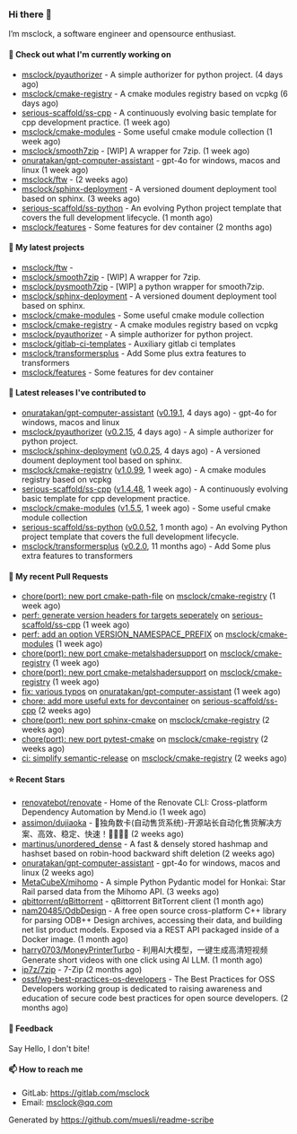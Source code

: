 ### Hi there 👋

I’m msclock, a software engineer and opensource enthusiast.

#### 👷 Check out what I'm currently working on

- [msclock/pyauthorizer](https://github.com/msclock/pyauthorizer) - A simple authorizer for python project. (4 days ago)
- [msclock/cmake-registry](https://github.com/msclock/cmake-registry) - A cmake modules registry based on vcpkg (6 days ago)
- [serious-scaffold/ss-cpp](https://github.com/serious-scaffold/ss-cpp) - A continuously evolving basic template for cpp development practice. (1 week ago)
- [msclock/cmake-modules](https://github.com/msclock/cmake-modules) - Some useful cmake module collection (1 week ago)
- [msclock/smooth7zip](https://github.com/msclock/smooth7zip) - [WIP] A wrapper for 7zip. (1 week ago)
- [onuratakan/gpt-computer-assistant](https://github.com/onuratakan/gpt-computer-assistant) - gpt-4o for windows, macos and linux (1 week ago)
- [msclock/ftw](https://github.com/msclock/ftw) -  (2 weeks ago)
- [msclock/sphinx-deployment](https://github.com/msclock/sphinx-deployment) - A versioned doument deployment tool based on sphinx. (3 weeks ago)
- [serious-scaffold/ss-python](https://github.com/serious-scaffold/ss-python) - An evolving Python project template that covers the full development lifecycle. (1 month ago)
- [msclock/features](https://github.com/msclock/features) - Some features for dev container (2 months ago)

#### 🌱 My latest projects

- [msclock/ftw](https://github.com/msclock/ftw) - 
- [msclock/smooth7zip](https://github.com/msclock/smooth7zip) - [WIP] A wrapper for 7zip.
- [msclock/pysmooth7zip](https://github.com/msclock/pysmooth7zip) - [WIP] a python wrapper for smooth7zip.
- [msclock/sphinx-deployment](https://github.com/msclock/sphinx-deployment) - A versioned doument deployment tool based on sphinx.
- [msclock/cmake-modules](https://github.com/msclock/cmake-modules) - Some useful cmake module collection
- [msclock/cmake-registry](https://github.com/msclock/cmake-registry) - A cmake modules registry based on vcpkg
- [msclock/pyauthorizer](https://github.com/msclock/pyauthorizer) - A simple authorizer for python project.
- [msclock/gitlab-ci-templates](https://github.com/msclock/gitlab-ci-templates) - Auxiliary gitlab ci templates
- [msclock/transformersplus](https://github.com/msclock/transformersplus) - Add Some plus extra features to transformers
- [msclock/features](https://github.com/msclock/features) - Some features for dev container

#### 🔭 Latest releases I've contributed to

- [onuratakan/gpt-computer-assistant](https://github.com/onuratakan/gpt-computer-assistant) ([v0.19.1](https://github.com/onuratakan/gpt-computer-assistant/releases/tag/v0.19.1), 4 days ago) - gpt-4o for windows, macos and linux
- [msclock/pyauthorizer](https://github.com/msclock/pyauthorizer) ([v0.2.15](https://github.com/msclock/pyauthorizer/releases/tag/v0.2.15), 4 days ago) - A simple authorizer for python project.
- [msclock/sphinx-deployment](https://github.com/msclock/sphinx-deployment) ([v0.0.25](https://github.com/msclock/sphinx-deployment/releases/tag/v0.0.25), 4 days ago) - A versioned doument deployment tool based on sphinx.
- [msclock/cmake-registry](https://github.com/msclock/cmake-registry) ([v1.0.99](https://github.com/msclock/cmake-registry/releases/tag/v1.0.99), 1 week ago) - A cmake modules registry based on vcpkg
- [serious-scaffold/ss-cpp](https://github.com/serious-scaffold/ss-cpp) ([v1.4.48](https://github.com/serious-scaffold/ss-cpp/releases/tag/v1.4.48), 1 week ago) - A continuously evolving basic template for cpp development practice.
- [msclock/cmake-modules](https://github.com/msclock/cmake-modules) ([v1.5.5](https://github.com/msclock/cmake-modules/releases/tag/v1.5.5), 1 week ago) - Some useful cmake module collection
- [serious-scaffold/ss-python](https://github.com/serious-scaffold/ss-python) ([v0.0.52](https://github.com/serious-scaffold/ss-python/releases/tag/v0.0.52), 1 month ago) - An evolving Python project template that covers the full development lifecycle.
- [msclock/transformersplus](https://github.com/msclock/transformersplus) ([v0.2.0](https://github.com/msclock/transformersplus/releases/tag/v0.2.0), 11 months ago) - Add Some plus extra features to transformers

#### 🔨 My recent Pull Requests

- [chore(port): new port cmake-path-file](https://github.com/msclock/cmake-registry/pull/145) on [msclock/cmake-registry](https://github.com/msclock/cmake-registry) (1 week ago)
- [perf: generate version headers for targets seperately](https://github.com/serious-scaffold/ss-cpp/pull/279) on [serious-scaffold/ss-cpp](https://github.com/serious-scaffold/ss-cpp) (1 week ago)
- [perf: add an option VERSION_NAMESPACE_PREFIX](https://github.com/msclock/cmake-modules/pull/114) on [msclock/cmake-modules](https://github.com/msclock/cmake-modules) (1 week ago)
- [chore(port): new port cmake-metalshadersupport](https://github.com/msclock/cmake-registry/pull/142) on [msclock/cmake-registry](https://github.com/msclock/cmake-registry) (1 week ago)
- [chore(port): new port cmake-metalshadersupport](https://github.com/msclock/cmake-registry/pull/141) on [msclock/cmake-registry](https://github.com/msclock/cmake-registry) (1 week ago)
- [fix: various typos](https://github.com/onuratakan/gpt-computer-assistant/pull/121) on [onuratakan/gpt-computer-assistant](https://github.com/onuratakan/gpt-computer-assistant) (1 week ago)
- [chore: add more useful exts for devcontainer](https://github.com/serious-scaffold/ss-cpp/pull/274) on [serious-scaffold/ss-cpp](https://github.com/serious-scaffold/ss-cpp) (2 weeks ago)
- [chore(port): new port sphinx-cmake](https://github.com/msclock/cmake-registry/pull/140) on [msclock/cmake-registry](https://github.com/msclock/cmake-registry) (2 weeks ago)
- [chore(port): new port pytest-cmake](https://github.com/msclock/cmake-registry/pull/139) on [msclock/cmake-registry](https://github.com/msclock/cmake-registry) (2 weeks ago)
- [ci: simplify semantic-release](https://github.com/msclock/cmake-registry/pull/138) on [msclock/cmake-registry](https://github.com/msclock/cmake-registry) (2 weeks ago)

#### ⭐ Recent Stars

- [renovatebot/renovate](https://github.com/renovatebot/renovate) - Home of the Renovate CLI: Cross-platform Dependency Automation by Mend.io (1 week ago)
- [assimon/dujiaoka](https://github.com/assimon/dujiaoka) - 🦄独角数卡(自动售货系统)-开源站长自动化售货解决方案、高效、稳定、快速！🚀🚀🎉🎉 (2 weeks ago)
- [martinus/unordered_dense](https://github.com/martinus/unordered_dense) - A fast &amp; densely stored hashmap and hashset based on robin-hood backward shift deletion (2 weeks ago)
- [onuratakan/gpt-computer-assistant](https://github.com/onuratakan/gpt-computer-assistant) - gpt-4o for windows, macos and linux (2 weeks ago)
- [MetaCubeX/mihomo](https://github.com/MetaCubeX/mihomo) - A simple Python Pydantic model for Honkai: Star Rail parsed data from the Mihomo API. (3 weeks ago)
- [qbittorrent/qBittorrent](https://github.com/qbittorrent/qBittorrent) - qBittorrent BitTorrent client (1 month ago)
- [nam20485/OdbDesign](https://github.com/nam20485/OdbDesign) - A free open source cross-platform C&#43;&#43; library for parsing ODB&#43;&#43; Design archives, accessing their data, and building net list product models. Exposed via a REST API packaged inside of a Docker image. (1 month ago)
- [harry0703/MoneyPrinterTurbo](https://github.com/harry0703/MoneyPrinterTurbo) - 利用AI大模型，一键生成高清短视频 Generate short videos with one click using AI LLM. (1 month ago)
- [ip7z/7zip](https://github.com/ip7z/7zip) - 7-Zip (2 months ago)
- [ossf/wg-best-practices-os-developers](https://github.com/ossf/wg-best-practices-os-developers) - The Best Practices for OSS Developers working group is dedicated to raising awareness and education of secure code best practices for open source developers. (2 months ago)

#### 💬 Feedback

Say Hello, I don't bite!

#### 📫 How to reach me

- GitLab: https://gitlab.com/msclock
- Email: msclock@qq.com

Generated by https://github.com/muesli/readme-scribe
